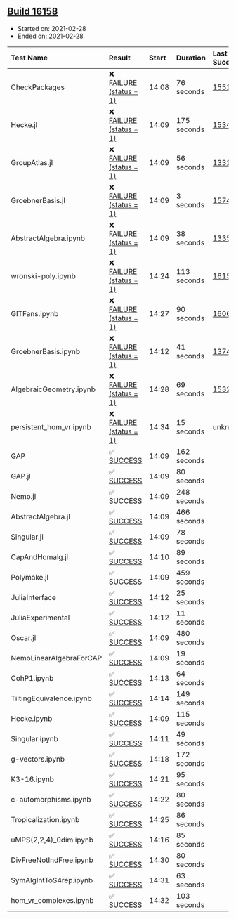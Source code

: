 ## [Build 16158](https://oscarci.mathematik.uni-kl.de/job/oscar/16158/)

* Started on: 2021-02-28
* Ended on: 2021-02-28

| Test Name    | Result | Start | Duration | Last Success | First Failure |
|:-------------|:-------|:------|:---------|:-------------|:--------------|
| CheckPackages | ❌ [FAILURE (status = 1)](https://oscarci.mathematik.uni-kl.de/job/oscar/16158/artifact/logs/build-16158/CheckPackages.log) | 14:08 | 76 seconds | [15514](https://oscarci.mathematik.uni-kl.de/job/oscar/15514/) | [15515](https://oscarci.mathematik.uni-kl.de/job/oscar/15515/) |
| Hecke.jl | ❌ [FAILURE (status = 1)](https://oscarci.mathematik.uni-kl.de/job/oscar/16158/artifact/logs/build-16158/Hecke.jl.log) | 14:09 | 175 seconds | [15344](https://oscarci.mathematik.uni-kl.de/job/oscar/15344/) | [15348](https://oscarci.mathematik.uni-kl.de/job/oscar/15348/) |
| GroupAtlas.jl | ❌ [FAILURE (status = 1)](https://oscarci.mathematik.uni-kl.de/job/oscar/16158/artifact/logs/build-16158/GroupAtlas.jl.log) | 14:09 | 56 seconds | [13311](https://oscarci.mathematik.uni-kl.de/job/oscar/13311/) | [13312](https://oscarci.mathematik.uni-kl.de/job/oscar/13312/) |
| GroebnerBasis.jl | ❌ [FAILURE (status = 1)](https://oscarci.mathematik.uni-kl.de/job/oscar/16158/artifact/logs/build-16158/GroebnerBasis.jl.log) | 14:09 | 3 seconds | [15745](https://oscarci.mathematik.uni-kl.de/job/oscar/15745/) | [15746](https://oscarci.mathematik.uni-kl.de/job/oscar/15746/) |
| AbstractAlgebra.ipynb | ❌ [FAILURE (status = 1)](https://oscarci.mathematik.uni-kl.de/job/oscar/16158/artifact/logs/build-16158/AbstractAlgebra.ipynb.log) | 14:09 | 38 seconds | [13355](https://oscarci.mathematik.uni-kl.de/job/oscar/13355/) | [13356](https://oscarci.mathematik.uni-kl.de/job/oscar/13356/) |
| wronski-poly.ipynb | ❌ [FAILURE (status = 1)](https://oscarci.mathematik.uni-kl.de/job/oscar/16158/artifact/logs/build-16158/wronski-poly.ipynb.log) | 14:24 | 113 seconds | [16155](https://oscarci.mathematik.uni-kl.de/job/oscar/16155/) | [16156](https://oscarci.mathematik.uni-kl.de/job/oscar/16156/) |
| GITFans.ipynb | ❌ [FAILURE (status = 1)](https://oscarci.mathematik.uni-kl.de/job/oscar/16158/artifact/logs/build-16158/GITFans.ipynb.log) | 14:27 | 90 seconds | [16068](https://oscarci.mathematik.uni-kl.de/job/oscar/16068/) | [16069](https://oscarci.mathematik.uni-kl.de/job/oscar/16069/) |
| GroebnerBasis.ipynb | ❌ [FAILURE (status = 1)](https://oscarci.mathematik.uni-kl.de/job/oscar/16158/artifact/logs/build-16158/GroebnerBasis.ipynb.log) | 14:12 | 41 seconds | [13748](https://oscarci.mathematik.uni-kl.de/job/oscar/13748/) | [13749](https://oscarci.mathematik.uni-kl.de/job/oscar/13749/) |
| AlgebraicGeometry.ipynb | ❌ [FAILURE (status = 1)](https://oscarci.mathematik.uni-kl.de/job/oscar/16158/artifact/logs/build-16158/AlgebraicGeometry.ipynb.log) | 14:28 | 69 seconds | [15322](https://oscarci.mathematik.uni-kl.de/job/oscar/15322/) | [15323](https://oscarci.mathematik.uni-kl.de/job/oscar/15323/) |
| persistent_hom_vr.ipynb | ❌ [FAILURE (status = 1)](https://oscarci.mathematik.uni-kl.de/job/oscar/16158/artifact/logs/build-16158/persistent_hom_vr.ipynb.log) | 14:34 | 15 seconds | unknown | unknown |
| GAP | ✅ [SUCCESS](https://oscarci.mathematik.uni-kl.de/job/oscar/16158/artifact/logs/build-16158/GAP.log) | 14:09 | 162 seconds |  |  |
| GAP.jl | ✅ [SUCCESS](https://oscarci.mathematik.uni-kl.de/job/oscar/16158/artifact/logs/build-16158/GAP.jl.log) | 14:09 | 80 seconds |  |  |
| Nemo.jl | ✅ [SUCCESS](https://oscarci.mathematik.uni-kl.de/job/oscar/16158/artifact/logs/build-16158/Nemo.jl.log) | 14:09 | 248 seconds |  |  |
| AbstractAlgebra.jl | ✅ [SUCCESS](https://oscarci.mathematik.uni-kl.de/job/oscar/16158/artifact/logs/build-16158/AbstractAlgebra.jl.log) | 14:09 | 466 seconds |  |  |
| Singular.jl | ✅ [SUCCESS](https://oscarci.mathematik.uni-kl.de/job/oscar/16158/artifact/logs/build-16158/Singular.jl.log) | 14:09 | 78 seconds |  |  |
| CapAndHomalg.jl | ✅ [SUCCESS](https://oscarci.mathematik.uni-kl.de/job/oscar/16158/artifact/logs/build-16158/CapAndHomalg.jl.log) | 14:10 | 89 seconds |  |  |
| Polymake.jl | ✅ [SUCCESS](https://oscarci.mathematik.uni-kl.de/job/oscar/16158/artifact/logs/build-16158/Polymake.jl.log) | 14:09 | 459 seconds |  |  |
| JuliaInterface | ✅ [SUCCESS](https://oscarci.mathematik.uni-kl.de/job/oscar/16158/artifact/logs/build-16158/JuliaInterface.log) | 14:12 | 25 seconds |  |  |
| JuliaExperimental | ✅ [SUCCESS](https://oscarci.mathematik.uni-kl.de/job/oscar/16158/artifact/logs/build-16158/JuliaExperimental.log) | 14:12 | 11 seconds |  |  |
| Oscar.jl | ✅ [SUCCESS](https://oscarci.mathematik.uni-kl.de/job/oscar/16158/artifact/logs/build-16158/Oscar.jl.log) | 14:09 | 480 seconds |  |  |
| NemoLinearAlgebraForCAP | ✅ [SUCCESS](https://oscarci.mathematik.uni-kl.de/job/oscar/16158/artifact/logs/build-16158/NemoLinearAlgebraForCAP.log) | 14:09 | 19 seconds |  |  |
| CohP1.ipynb | ✅ [SUCCESS](https://oscarci.mathematik.uni-kl.de/job/oscar/16158/artifact/logs/build-16158/CohP1.ipynb.log) | 14:13 | 64 seconds |  |  |
| TiltingEquivalence.ipynb | ✅ [SUCCESS](https://oscarci.mathematik.uni-kl.de/job/oscar/16158/artifact/logs/build-16158/TiltingEquivalence.ipynb.log) | 14:14 | 149 seconds |  |  |
| Hecke.ipynb | ✅ [SUCCESS](https://oscarci.mathematik.uni-kl.de/job/oscar/16158/artifact/logs/build-16158/Hecke.ipynb.log) | 14:09 | 115 seconds |  |  |
| Singular.ipynb | ✅ [SUCCESS](https://oscarci.mathematik.uni-kl.de/job/oscar/16158/artifact/logs/build-16158/Singular.ipynb.log) | 14:11 | 49 seconds |  |  |
| g-vectors.ipynb | ✅ [SUCCESS](https://oscarci.mathematik.uni-kl.de/job/oscar/16158/artifact/logs/build-16158/g-vectors.ipynb.log) | 14:18 | 172 seconds |  |  |
| K3-16.ipynb | ✅ [SUCCESS](https://oscarci.mathematik.uni-kl.de/job/oscar/16158/artifact/logs/build-16158/K3-16.ipynb.log) | 14:21 | 95 seconds |  |  |
| c-automorphisms.ipynb | ✅ [SUCCESS](https://oscarci.mathematik.uni-kl.de/job/oscar/16158/artifact/logs/build-16158/c-automorphisms.ipynb.log) | 14:22 | 80 seconds |  |  |
| Tropicalization.ipynb | ✅ [SUCCESS](https://oscarci.mathematik.uni-kl.de/job/oscar/16158/artifact/logs/build-16158/Tropicalization.ipynb.log) | 14:25 | 86 seconds |  |  |
| uMPS(2,2,4)_0dim.ipynb | ✅ [SUCCESS](https://oscarci.mathematik.uni-kl.de/job/oscar/16158/artifact/logs/build-16158/uMPS-2-2-4-_0dim.ipynb.log) | 14:16 | 85 seconds |  |  |
| DivFreeNotIndFree.ipynb | ✅ [SUCCESS](https://oscarci.mathematik.uni-kl.de/job/oscar/16158/artifact/logs/build-16158/DivFreeNotIndFree.ipynb.log) | 14:30 | 80 seconds |  |  |
| SymAlgIntToS4rep.ipynb | ✅ [SUCCESS](https://oscarci.mathematik.uni-kl.de/job/oscar/16158/artifact/logs/build-16158/SymAlgIntToS4rep.ipynb.log) | 14:31 | 63 seconds |  |  |
| hom_vr_complexes.ipynb | ✅ [SUCCESS](https://oscarci.mathematik.uni-kl.de/job/oscar/16158/artifact/logs/build-16158/hom_vr_complexes.ipynb.log) | 14:32 | 103 seconds |  |  |
